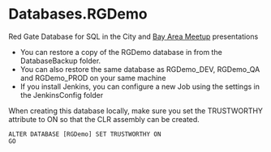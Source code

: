Databases.RGDemo
================

Red Gate Database for SQL in the City and [Bay Area Meetup](http://bit.ly/13DQqpO) presentations


* You can restore a copy of the RGDemo database in from the DatabaseBackup folder.
* You can also restore the same database as RGDemo_DEV, RGDemo_QA and RGDemo_PROD on your same machine
* If you install Jenkins, you can configure a new Job using the settings in the JenkinsConfig folder


When creating this database locally, make sure you set the TRUSTWORTHY attribute to ON so that the CLR assembly can be created.

    ALTER DATABASE [RGDemo] SET TRUSTWORTHY ON
    GO
